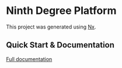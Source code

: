 # Ninth Degree Platform

This project was generated using [Nx](https://nx.dev).

## Quick Start & Documentation

[Full documentation](https://cedricmoulard.github.io/ninthdegree-platform/)
